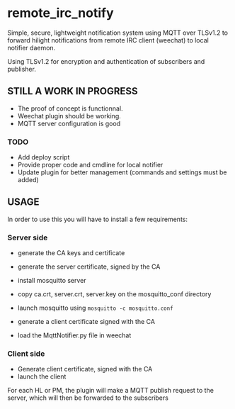 # remote_irc_notify
Simple, secure, lightweight notification system using MQTT over TLSv1.2 to forward hilight notifications from remote IRC client (weechat) to local notifier daemon.

Using TLSv1.2 for encryption and authentication of subscribers and publisher.

## STILL A WORK IN PROGRESS
 * The proof of concept is functionnal.
 * Weechat plugin should be working.
 * MQTT server configuration is good

### TODO
 * Add deploy script
 * Provide proper code and cmdline for local notifier
 * Update plugin for better management (commands and settings must be added)

## USAGE

In order to use this you will have to install a few requirements:

### Server side

 * generate the CA keys and certificate
 * generate the server certificate, signed by the CA

 * install mosquitto server
 * copy ca.crt, server.crt, server.key on the mosquitto_conf directory
 * launch mosquitto using `mosquitto -c mosquitto.conf`
 
 * generate a client certificate signed with the CA
 * load the MqttNotifier.py file in weechat

### Client side

 * Generate client certificate, signed with the CA
 * launch the client
 
For each HL or PM, the plugin will make a MQTT publish request to the server, which will then be forwarded to the subscribers 

